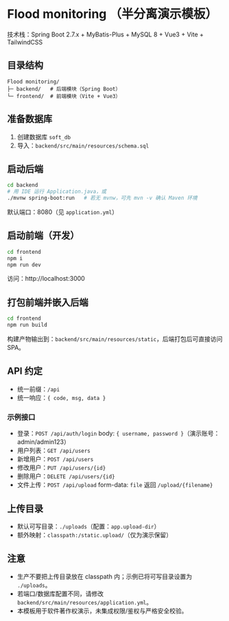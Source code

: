 # Flood monitoring （半分离演示模板）

技术栈：Spring Boot 2.7.x + MyBatis-Plus + MySQL 8 + Vue3 + Vite + TailwindCSS

## 目录结构
```
Flood monitoring/
├─ backend/   # 后端模块（Spring Boot）
└─ frontend/  # 前端模块（Vite + Vue3）
```

## 准备数据库
1. 创建数据库 `soft_db`
2. 导入：`backend/src/main/resources/schema.sql`

## 启动后端
```bash
cd backend
# 用 IDE 运行 Application.java，或
./mvnw spring-boot:run   # 若无 mvnw，可先 mvn -v 确认 Maven 环境
```
默认端口：8080（见 `application.yml`）

## 启动前端（开发）
```bash
cd frontend
npm i
npm run dev
```
访问：http://localhost:3000

## 打包前端并嵌入后端
```bash
cd frontend
npm run build
```
构建产物输出到：`backend/src/main/resources/static`，后端打包后可直接访问 SPA。

## API 约定
- 统一前缀：`/api`
- 统一响应：`{ code, msg, data }`

### 示例接口
- 登录：`POST /api/auth/login`  body: `{ username, password }`（演示账号：admin/admin123）
- 用户列表：`GET /api/users`
- 新增用户：`POST /api/users`
- 修改用户：`PUT /api/users/{id}`
- 删除用户：`DELETE /api/users/{id}`
- 文件上传：`POST /api/upload`   form-data: `file`  返回 `/upload/{filename}`

## 上传目录
- 默认可写目录：`./uploads`（配置：`app.upload-dir`）
- 额外映射：`classpath:/static.upload/`（仅为演示保留）

## 注意
- 生产不要把上传目录放在 classpath 内；示例已将可写目录设置为 `./uploads`。
- 若端口/数据库配置不同，请修改 `backend/src/main/resources/application.yml`。
- 本模板用于软件著作权演示，未集成权限/鉴权与严格安全校验。

